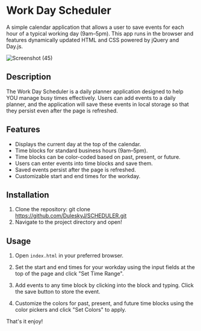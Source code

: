 # Work Day Scheduler

A simple calendar application that allows a user to save events for each hour of a typical working day (9am–5pm). This app runs in the browser and features dynamically updated HTML and CSS powered by jQuery and Day.js.

![Screenshot (45)](https://github.com/DuleskyJ/SCHEDULER/assets/153566037/0146fb80-da8c-48be-88ef-66156a5e794c)

## Description

The Work Day Scheduler is a daily planner application designed to help YOU  manage busy times effectively. Users can add events to a daily planner, and the application will save these events in local storage so that they persist even after the page is refreshed.

## Features

- Displays the current day at the top of the calendar.
- Time blocks for standard business hours (9am–5pm).
- Time blocks can be color-coded based on past, present, or future.
- Users can enter events into time blocks and save them.
- Saved events persist after the page is refreshed.
- Customizable start and end times for the workday.

## Installation

1. Clone the repository:
    git clone https://github.com/DuleskyJ/SCHEDULER.git
2. Navigate to the project directory and open!

## Usage

1. Open `index.html` in your preferred browser.

2. Set the start and end times for your workday using the input fields at the top of the page and click "Set Time Range".

3. Add events to any time block by clicking into the block and typing. Click the save button to store the event.

4. Customize the colors for past, present, and future time blocks using the color pickers and click "Set Colors" to apply.

That's it enjoy!

